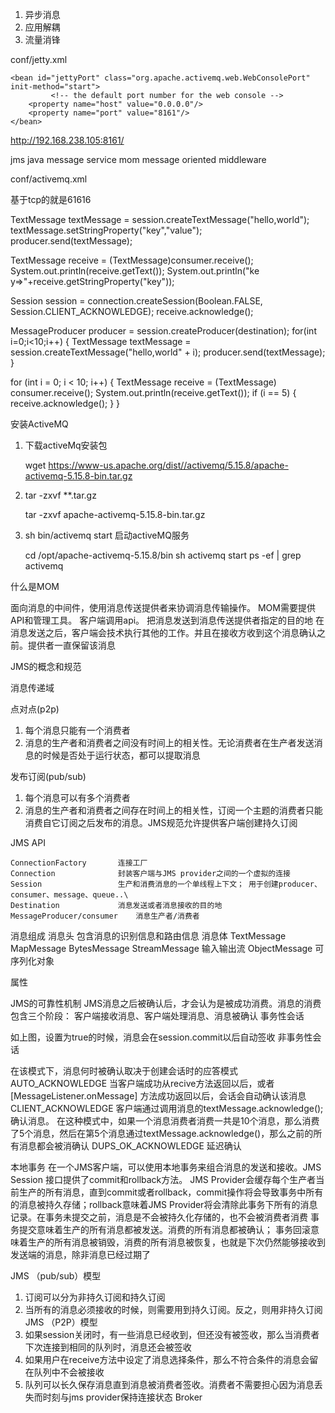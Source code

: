 1. 异步消息
2. 应用解耦
3. 流量消锋



conf/jetty.xml 

    <bean id="jettyPort" class="org.apache.activemq.web.WebConsolePort" init-method="start">
             <!-- the default port number for the web console -->
        <property name="host" value="0.0.0.0"/>
        <property name="port" value="8161"/>
    </bean>
http://192.168.238.105:8161/

jms java message service
mom message oriented middleware


conf/activemq.xml 
<transportConnectors>
<!-- DOS protection, limit concurrent connections to 1000 and frame size to 100MB -->
<transportConnector name="openwire" uri="tcp://0.0.0.0:61616?maximumConnections=1000&amp;wireFormat.maxFrameSize=104857600"/>
<transportConnector name="amqp" uri="amqp://0.0.0.0:5672?maximumConnections=1000&amp;wireFormat.maxFrameSize=104857600"/>
<transportConnector name="stomp" uri="stomp://0.0.0.0:61613?maximumConnections=1000&amp;wireFormat.maxFrameSize=104857600"/>
<transportConnector name="mqtt" uri="mqtt://0.0.0.0:1883?maximumConnections=1000&amp;wireFormat.maxFrameSize=104857600"/>
<transportConnector name="ws" uri="ws://0.0.0.0:61614?maximumConnections=1000&amp;wireFormat.maxFrameSize=104857600"/>
</transportConnectors>

基于tcp的就是61616

TextMessage textMessage = session.createTextMessage("hello,world");
textMessage.setStringProperty("key","value");
producer.send(textMessage);
            
TextMessage receive = (TextMessage)consumer.receive();
System.out.println(receive.getText());
System.out.println("ke y=>"+receive.getStringProperty("key"));            

 Session session = connection.createSession(Boolean.FALSE, Session.CLIENT_ACKNOWLEDGE);
 receive.acknowledge();
 
 
MessageProducer producer = session.createProducer(destination);
for(int i=0;i<10;i++) {
 TextMessage textMessage = session.createTextMessage("hello,world" + i);
 producer.send(textMessage);
}

 for (int i = 0; i < 10; i++) {
        TextMessage receive = (TextMessage) consumer.receive();
        System.out.println(receive.getText());
        if (i == 5) {
            receive.acknowledge();
        }
}

安装ActiveMQ
1.	下载activeMq安装包

    wget https://www-us.apache.org/dist//activemq/5.15.8/apache-activemq-5.15.8-bin.tar.gz
    
2.	tar -zxvf **.tar.gz

    tar -zxvf apache-activemq-5.15.8-bin.tar.gz 
    
3.	sh bin/activemq start 启动activeMQ服务

    cd /opt/apache-activemq-5.15.8/bin
    sh activemq start
    ps -ef | grep activemq

什么是MOM

面向消息的中间件，使用消息传送提供者来协调消息传输操作。 MOM需要提供API和管理工具。 客户端调用api。 把消息发送到消息传送提供者指定的目的地
在消息发送之后，客户端会技术执行其他的工作。并且在接收方收到这个消息确认之前。提供者一直保留该消息

JMS的概念和规范

 

消息传递域

点对点(p2p)
1.	每个消息只能有一个消费者
2.	消息的生产者和消费者之间没有时间上的相关性。无论消费者在生产者发送消息的时候是否处于运行状态，都可以提取消息

发布订阅(pub/sub)
1.	每个消息可以有多个消费者
2.	消息的生产者和消费者之间存在时间上的相关性，订阅一个主题的消费者只能消费自它订阅之后发布的消息。JMS规范允许提供客户端创建持久订阅

JMS API

    ConnectionFactory       连接工厂
    Connection  			封装客户端与JMS provider之间的一个虚拟的连接
    Session					生产和消费消息的一个单线程上下文； 用于创建producer、consumer、message、queue..\
    Destination				消息发送或者消息接收的目的地
    MessageProducer/consumer	消息生产者/消费者

消息组成
    消息头
    包含消息的识别信息和路由信息
    消息体
        TextMessage
        MapMessage
        BytesMessage
        StreamMessage   输入输出流
        ObjectMessage  可序列化对象
        
属性

JMS的可靠性机制
JMS消息之后被确认后，才会认为是被成功消费。消息的消费包含三个阶段： 客户端接收消息、客户端处理消息、消息被确认
事务性会话
 
 如上图，设置为true的时候，消息会在session.commit以后自动签收
非事务性会话
  
在该模式下，消息何时被确认取决于创建会话时的应答模式
AUTO_ACKNOWLEDGE
当客户端成功从recive方法返回以后，或者[MessageListener.onMessage] 方法成功返回以后，会话会自动确认该消息
CLIENT_ACKNOWLEDGE
客户端通过调用消息的textMessage.acknowledge();确认消息。
在这种模式中，如果一个消息消费者消费一共是10个消息，那么消费了5个消息，然后在第5个消息通过textMessage.acknowledge()，那么之前的所有消息都会被消确认
DUPS_OK_ACKNOWLEDGE
延迟确认

本地事务
在一个JMS客户端，可以使用本地事务来组合消息的发送和接收。JMS Session 接口提供了commit和rollback方法。
JMS Provider会缓存每个生产者当前生产的所有消息，直到commit或者rollback，commit操作将会导致事务中所有的消息被持久存储；rollback意味着JMS Provider将会清除此事务下所有的消息记录。在事务未提交之前，消息是不会被持久化存储的，也不会被消费者消费
事务提交意味着生产的所有消息都被发送。消费的所有消息都被确认； 
事务回滚意味着生产的所有消息被销毁，消费的所有消息被恢复，也就是下次仍然能够接收到发送端的消息，除非消息已经过期了


JMS （pub/sub）模型
1.	订阅可以分为非持久订阅和持久订阅
2.	当所有的消息必须接收的时候，则需要用到持久订阅。反之，则用非持久订阅
JMS  （P2P）模型
1.	如果session关闭时，有一些消息已经收到，但还没有被签收，那么当消费者下次连接到相同的队列时，消息还会被签收
2.	如果用户在receive方法中设定了消息选择条件，那么不符合条件的消息会留在队列中不会被接收
3.	队列可以长久保存消息直到消息被消费者签收。消费者不需要担心因为消息丢失而时刻与jms provider保持连接状态
Broker






























